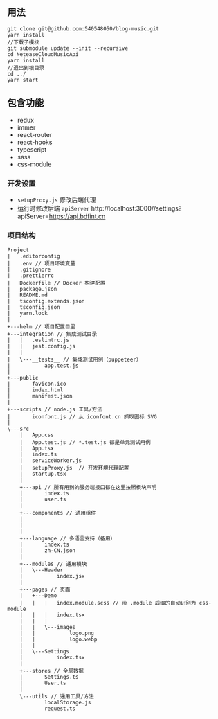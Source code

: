 <!--
 * @Author: busyzz
 * @Date: 2020-03-04 11:25:00
 * @Description:
-->

## 用法

```shell
git clone git@github.com:540548050/blog-music.git
yarn install
//下载子模块
git submodule update --init --recursive
cd NeteaseCloudMusicApi
yarn install
//退出到根目录
cd ../
yarn start
```

## 包含功能

- redux
- immer
- react-router
- react-hooks
- typescript
- sass
- css-module

### 开发设置

- `setupProxy.js` 修改后端代理
- 运行时修改后端 `apiServer` http://localhost:3000//settings?apiServer=https://api.bdfint.cn

### 项目结构

```
Project
|   .editorconfig
|   .env // 项目环境变量
|   .gitignore
|   .prettierrc
|   Dockerfile // Docker 构建配置
|   package.json
|   README.md
|   tsconfig.extends.json
|   tsconfig.json
|   yarn.lock
|
+---helm // 项目配置目里
+---integration // 集成测试目录
|   |   .eslintrc.js
|   |   jest.config.js
|   |
|   \---__tests__ // 集成测试用例（puppeteer）
|           app.test.js
|
+---public
|       favicon.ico
|       index.html
|       manifest.json
|
+---scripts // node.js 工具/方法
|       iconfont.js // 从 iconfont.cn 抓取图标 SVG
|
\---src
    |   App.css
    |   App.test.js // *.test.js 都是单元测试用例
    |   App.tsx
    |   index.ts
    |   serviceWorker.js
    |   setupProxy.js  // 开发环境代理配置
    |   startup.tsx
    |
    +---api // 所有用到的服务端接口都在这里按照模块声明
    |       index.ts
    |       user.ts
    |
    +---components // 通用组件
    |
    |
    |
    +---language // 多语言支持（备用）
    |       index.ts
    |       zh-CN.json
    |
    +---modules // 通用模块
    |   \---Header
    |           index.jsx
    |
    +---pages // 页面
    |   +---Demo
    |   |   |   index.module.scss // 带 .module 后缀的自动识别为 css-module
    |   |   |   index.tsx
    |   |   |
    |   |   \---images
    |   |           logo.png
    |   |           logo.webp
    |   |
    |   \---Settings
    |           index.tsx
    |
    +---stores // 全局数据
    |       Settings.ts
    |       User.ts
    |
    \---utils // 通用工具/方法
            localStorage.js
            request.ts
```
